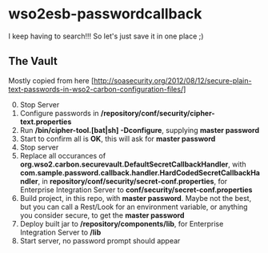 # wso2esb-passwordcallback
I keep having to search!!! So let's just save it in one place ;)

## The Vault

Mostly copied from here [http://soasecurity.org/2012/08/12/secure-plain-text-passwords-in-wso2-carbon-configuration-files/]

0. Stop Server
1. Configure passwords in **/repository/conf/security/cipher-text.properties**
2. Run **/bin/cipher-tool.\[bat|sh\] -Dconfigure**, supplying **master password**
3. Start to confirm all is **OK**, this will ask for **master password**
4. Stop server
5. Replace all occurances of **org.wso2.carbon.securevault.DefaultSecretCallbackHandler**, with **com.sample.password.callback.handler.HardCodedSecretCallbackHandler**, in **repository/conf/security/secret-conf.properties**, for Enterprise Integration Server to **conf/security/secret-conf.properties**
6. Build project, in this repo, with **master password**. Maybe not the best, but you can call a Rest/Look for an environment variable, or anything you consider secure, to get the **master password**
7. Deploy built jar to **/repository/components/lib**, for Enterprise Integration Server to **/lib**
8. Start server, no password prompt should appear
